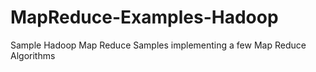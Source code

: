 # MapReduce-Examples-Hadoop
Sample Hadoop Map Reduce Samples implementing a few Map Reduce Algorithms
